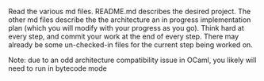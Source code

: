 Read the various md files. README.md describes the desired project. The other md files describe the the architecture an in progress implementation plan (which you will modify with your progress as you go). Think hard at every step, and commit your work at the end of every step. There may already be some un-checked-in files for the current step being worked on.

Note: due to an odd architecture compatibility issue in OCaml, you likely will need to run in bytecode mode